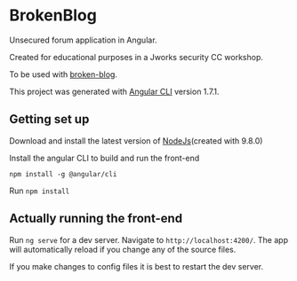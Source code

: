 # BrokenBlog

Unsecured forum application in Angular.

Created for educational purposes in a Jworks security CC workshop.

To be used with [broken-blog](https://github.com/jmeys/broken-blog).


This project was generated with [Angular CLI](https://github.com/angular/angular-cli) version 1.7.1.

## Getting set up

Download and install the latest version of [NodeJs](https://nodejs.org/en/)(created with 9.8.0)

Install the angular CLI to build and run the front-end

`npm install -g @angular/cli`

Run `npm install` 


## Actually running the front-end

Run `ng serve` for a dev server. Navigate to `http://localhost:4200/`. The app will automatically reload if you change any of the source files.

If you make changes to config files it is best to restart the dev server.

